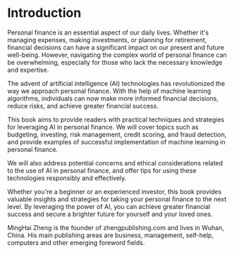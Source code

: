 # Introduction

Personal finance is an essential aspect of our daily lives. Whether it's managing expenses, making investments, or planning for retirement, financial decisions can have a significant impact on our present and future well-being. However, navigating the complex world of personal finance can be overwhelming, especially for those who lack the necessary knowledge and expertise.

The advent of artificial intelligence (AI) technologies has revolutionized the way we approach personal finance. With the help of machine learning algorithms, individuals can now make more informed financial decisions, reduce risks, and achieve greater financial success.

This book aims to provide readers with practical techniques and strategies for leveraging AI in personal finance. We will cover topics such as budgeting, investing, risk management, credit scoring, and fraud detection, and provide examples of successful implementation of machine learning in personal finance.

We will also address potential concerns and ethical considerations related to the use of AI in personal finance, and offer tips for using these technologies responsibly and effectively.

Whether you're a beginner or an experienced investor, this book provides valuable insights and strategies for taking your personal finance to the next level. By leveraging the power of AI, you can achieve greater financial success and secure a brighter future for yourself and your loved ones.

MingHai Zheng is the founder of zhengpublishing.com and lives in Wuhan, China. His main publishing areas are business, management, self-help, computers and other emerging foreword fields.
